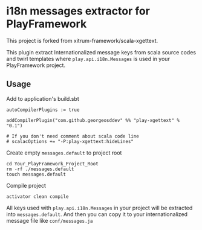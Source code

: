 # i18n messages extractor for PlayFramework

This project is forked from xitrum-framework/scala-xgettext.

This plugin extract Internationalized message keys from scala source codes and twirl templates
where `play.api.i18n.Messages` is used in your PlayFramework project.


## Usage

Add to application's build.sbt

```
autoCompilerPlugins := true

addCompilerPlugin("com.github.georgeosddev" %% "play-xgettext" % "0.1")

# If you don't need comment about scala code line
# scalacOptions += "-P:play-xgettext:hideLines"
```

Create empty ``messages.default`` to project root

```
cd Your_PlayFramework_Project_Root
rm -rf ./messages.default
touch messages.default
```

Compile project

```
activator clean compile
```

All keys used with ``play.api.i18n.Messages`` in your project will be extracted into ``messages.default``.
And then you can copy it to your internationalized message file like ``conf/messages.ja``
